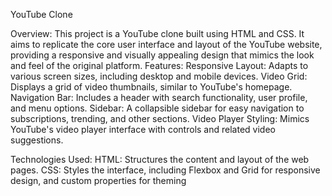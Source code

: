 YouTube Clone

Overview:
This project is a YouTube clone built using HTML and CSS. It aims to replicate the core user interface and layout of the YouTube website, providing a responsive and visually appealing design that mimics the look and feel of the original platform.
Features:
Responsive Layout: Adapts to various screen sizes, including desktop and mobile devices.
Video Grid: Displays a grid of video thumbnails, similar to YouTube's homepage.
Navigation Bar: Includes a header with search functionality, user profile, and menu options.
Sidebar: A collapsible sidebar for easy navigation to subscriptions, trending, and other sections.
Video Player Styling: Mimics YouTube's video player interface with controls and related video suggestions.

Technologies Used:
HTML: Structures the content and layout of the web pages.
CSS: Styles the interface, including Flexbox and Grid for responsive design, and custom properties for theming
